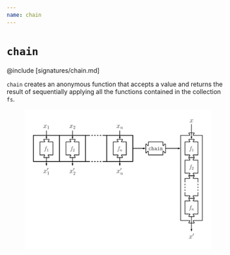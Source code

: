 ```yaml
---
name: chain
---
```


# `chain`

@include [signatures/chain.md]

`chain` creates an anonymous function that accepts a value and returns the result of sequentially applying all the functions contained in the collection `fs`.

<figure class="diagram">
  <img src="images/chain.svg" alt="chain function">
  <!-- <figcaption class="diagram-desc"></figcaption> -->
</figure>
